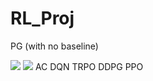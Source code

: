 # RL_Proj

PG (with no baseline)

<img src="https://render.githubusercontent.com/render/math?math=1 \. \ \ sample \ \left\{\tau^ i \right\} from \ \ \pi_\theta \ \left(a_t \ \ | \ \ s_t \right) ">
<img src="https://render.githubusercontent.com/render/math?math=2 \. \ \ \nalba_\theta \ \left\{\tau^ i \right\} from \ \ \pi_\theta \ \left(a_t \ \ | \ \ s_t \right) ">
AC
DQN
TRPO
DDPG
PPO
